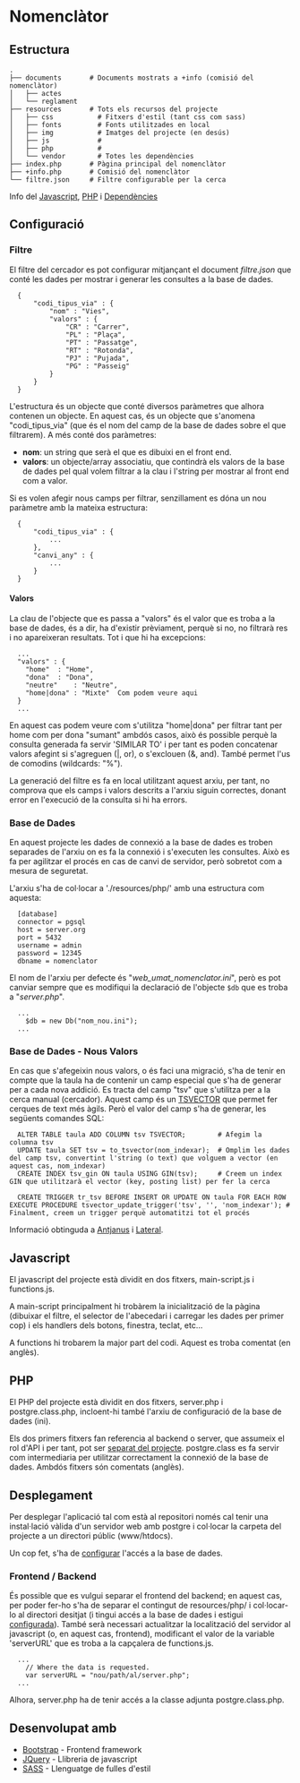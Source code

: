 # Nomenclàtor

## Estructura

    .
    ├── documents       # Documents mostrats a +info (comisió del nomenclàtor)
    │   ├── actes
    │   └── reglament
    ├── resources		# Tots els recursos del projecte
    │   ├── css           # Fitxers d'estil (tant css com sass)
    │   ├── fonts         # Fonts utilitzades en local
    │   ├── img           # Imatges del projecte (en desús)
    │   ├── js            # 
    │   ├── php           # 
    │   └── vendor        # Totes les dependències
    ├── index.php		# Pàgina principal del nomenclàtor
    ├── +info.php		# Comisió del nomenclàtor
    └── filtre.json 	# Filtre configurable per la cerca

Info del [Javascript](#javascript), [PHP](#php) i [Dependències](#desenvolupat-amb)

## Configuració

### Filtre

El filtre del cercador es pot configurar mitjançant el document *filtre.json* que conté les dades per mostrar i generar les consultes a la base de dades.
	
```
  {
      "codi_tipus_via" : {
          "nom" : "Vies",
          "valors" : {
              "CR" : "Carrer",
              "PL" : "Plaça",
              "PT" : "Passatge",
              "RT" : "Rotonda",
              "PJ" : "Pujada",
              "PG" : "Passeig"
          }
      }
  }
```

L'estructura és un objecte que conté diversos paràmetres que alhora contenen un objecte. En aquest cas, és un objecte que s'anomena "codi_tipus_via" (que és el nom del camp de la base de dades sobre el que filtrarem). A més conté dos paràmetres:
<ul>
	<li><b>nom</b>: un string que serà el que es dibuixi en el front end.</li>
    <li><b>valors</b>: un objecte/array associatiu, que contindrà els valors de la base de dades pel qual volem filtrar a la clau i l'string per mostrar al front end com a valor.</li>
</ul>
Si es volen afegir nous camps per filtrar, senzillament es dóna un nou paràmetre amb la mateixa estructura:

```
  {
      "codi_tipus_via" : {
          ...
      },
      "canvi_any" : {
          ...
      }
  }
```
#### Valors

La clau de l'objecte que es passa a "valors" és el valor que es troba a la base de dades, és a dir, ha d'existir prèviament, perquè si no, no filtrarà res i no apareixeran resultats. Tot i que hi ha excepcions:

```
  ...
  "valors" : {
    "home"	: "Home",
    "dona"	: "Dona",
    "neutre" 	: "Neutre",
    "home|dona"	: "Mixte"  Com podem veure aqui
  }
  ...
```

En aquest cas podem veure com s'utilitza "home|dona" per filtrar tant per home com per dona "sumant" ambdós casos, això és possible perquè la consulta generada fa servir 'SIMILAR TO' i per tant es poden concatenar valors afegint si s'agreguen (|, or), o s'exclouen (&, and). També permet l'us de comodins (wildcards: "%").

La generació del filtre es fa en local utilitzant aquest arxiu, per tant, no comprova que els camps i valors descrits a l'arxiu siguin correctes, donant error en l'execució de la consulta si hi ha errors.

### Base de Dades

En aquest projecte les dades de connexió a la base de dades es troben separades de l'arxiu on es fa la connexió i s'executen les consultes. Això es fa per agilitzar el procés en cas de canvi de servidor, però sobretot com a mesura de seguretat.

L'arxiu s'ha de col·locar a './resources/php/' amb una estructura com aquesta:

```
  [database]
  connector = pgsql
  host = server.org
  port = 5432
  username = admin
  password = 12345
  dbname = nomenclator
```
El nom de l'arxiu per defecte és "*web_umat_nomenclator.ini*", però es pot canviar sempre que es modifiqui la declaració de l'objecte `$db` que es troba a "*server.php*".
```
  ...
    $db = new Db("nom_nou.ini");
  ...
```

### Base de Dades - Nous Valors

En cas que s'afegeixin nous valors, o és faci una migració, s'ha de tenir en compte que la taula ha de contenir un camp especial que s'ha de generar per a cada nova addició. Es tracta del camp "tsv" que s'utilitza per a la cerca manual (cercador). Aquest camp és un [TSVECTOR](https://www.postgresql.org/docs/8.3/static/datatype-textsearch.html) que permet fer cerques de text més àgils. Però el valor del camp s'ha de generar, les següents comandes SQL:

```
  ALTER TABLE taula ADD COLUMN tsv TSVECTOR;		# Afegim la columna tsv
  UPDATE taula SET tsv = to_tsvector(nom_indexar);	# Omplim les dades del camp tsv, convertint l'string (o text) que volguem a vector (en aquest cas, nom_indexar)
  CREATE INDEX tsv_gin ON taula USING GIN(tsv);		# Creem un index GIN que utilitzarà el vector (key, posting list) per fer la cerca
  
  CREATE TRIGGER tr_tsv BEFORE INSERT OR UPDATE ON taula FOR EACH ROW EXECUTE PROCEDURE tsvector_update_trigger('tsv', '', 'nom_indexar'); # Finalment, creem un trigger perquè automatitzi tot el procés
```

Informació obtinguda a [Antjanus](https://antjanus.com/blog/tutorials/using-postgresql-as-a-search-engine/
) i [Lateral](https://blog.lateral.io/2015/05/full-text-search-in-milliseconds-with-postgresql/
).



## Javascript

El javascript del projecte està dividit en dos fitxers, main-script.js i functions.js.

A main-script principalment hi trobàrem la inicialització de la pàgina (dibuixar el filtre, el selector de l'abecedari i carregar les dades per primer cop) i els handlers dels botons, finestra, teclat, etc...

A functions hi trobarem la major part del codi. Aquest es troba comentat (en anglès).

## PHP

El PHP del projecte està dividit en dos fitxers, server.php i postgre.class.php, incloent-hi també l'arxiu de configuració de la base de dades (ini).

Els dos primers fitxers fan referencia al backend o server, que assumeix el rol d'API i per tant, pot ser [separat del projecte](#frontend--backend). postgre.class es fa servir com intermediaria per utilitzar correctament la connexió de la base de dades. Ambdós fitxers són comentats (anglès).

## Desplegament

Per desplegar l'aplicació tal com està al repositori només cal tenir una instal·lació vàlida d'un servidor web amb postgre i col·locar la carpeta del projecte a un directori públic (www/htdocs).

Un cop fet, s'ha de [configurar](#base-de-dades) l'accés a la base de dades.

### Frontend / Backend

És possible que es vulgui separar el frontend del backend; en aquest cas, per poder fer-ho s'ha de separar el contingut de resources/php/ i col·locar-lo al directori desitjat (i tingui accés a la base de dades i estigui [configurada](#base-de-dades)).
També serà necessari actualitzar la localització del servidor al javascript (o, en aquest cas, frontend), modificant el valor de la variable 'serverURL' que es troba a la capçalera de functions.js.

```
  ...
    // Where the data is requested.
    var serverURL = "nou/path/al/server.php";
  ...
```

Alhora, server.php ha de tenir accés a la classe adjunta postgre.class.php.

## Desenvolupat amb

* [Bootstrap](http://getbootstrap.com/) - Frontend framework
* [JQuery](https://jquery.com/) - Llibreria de javascript
* [SASS](http://sass-lang.com/) - Llenguatge de fulles d'estil
